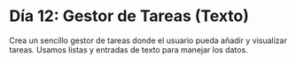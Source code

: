 # Día 12: Gestor de Tareas (Texto)

Crea un sencillo gestor de tareas donde el usuario pueda añadir y visualizar tareas. Usamos listas y entradas de texto
para manejar los datos.
